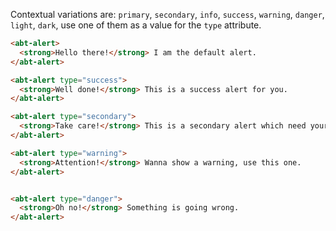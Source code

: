 
Contextual variations are: ```primary```, ```secondary```, ```info```, ```success```, ```warning```, ```danger```,  ```light```, ```dark```, use one of them as a value for the ```type``` attribute.

```html
<abt-alert>
  <strong>Hello there!</strong> I am the default alert.
</abt-alert>

<abt-alert type="success">
  <strong>Well done!</strong> This is a success alert for you.
</abt-alert>

<abt-alert type="secondary">
  <strong>Take care!</strong> This is a secondary alert which need your attention.
</abt-alert>

<abt-alert type="warning">
  <strong>Attention!</strong> Wanna show a warning, use this one.
</abt-alert>


<abt-alert type="danger">
  <strong>Oh no!</strong> Something is going wrong.
</abt-alert>
```